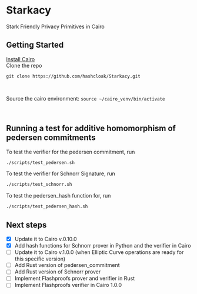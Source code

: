 # Starkacy
Stark Friendly Privacy Primitives in Cairo

## Getting Started
[Install Cairo](https://www.cairo-lang.org/docs/quickstart.html) <br/>
Clone the repo
```
git clone https://github.com/hashcloak/Starkacy.git 
```
<br/>

Source the cairo environment: `source ~/cairo_venv/bin/activate`

<br/>

## Running a test for additive homomorphism of pedersen commitments

To test the verifier for the pedersen commitment, run
```bash
./scripts/test_pedersen.sh
```

To test the verifier for Schnorr Signature, run
```bash
./scripts/test_schnorr.sh
```

To test the pedersen_hash function for, run
```bash
./scripts/test_pedersen_hash.sh
```

## Next steps
- [x] Update it to Cairo v.0.10.0
- [x] Add hash functions for Schnorr prover in Python and the verifier in Cairo
- [ ] Update it to Cairo v.1.0.0 (when Elliptic Curve operations are ready for this specific version)
- [ ] Add Rust version of pedersen_commitment
- [ ] Add Rust version of Schnorr prover
- [ ] Implement Flashproofs prover and verifier in Rust
- [ ] Implement Flashproofs verifier in Cairo 1.0.0